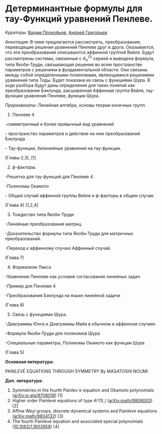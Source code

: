 # Детерминантные формулы для тау-Функций уравнений Пенлеве.

Кураторы: [Вадим Прокофьев](vadprokofev@gmail.com), [Андрей Григорьев](andrey4287252@gmail.com)

*Аннотация:* В теме предлагается рассмотреть, преобразования, переводящие решения уравнений Пенлеве друг в друга. Оказывается, что эти преобразования описываются аффинной группой Вейля. Будут рассмотрены системы, связанные с $А_{n}^{(1)}$ серией и выведена формула, типа Якоби-Труди, связывающая решения во всем пространстве параметров с решением в фундаментальной области. Они связаны между собой определенными полиномами, являющимися решениями уравнений типа Тоды. Будет показана их связь с функциями Шура.  В ходе разбора будут даны определения для таких понятий как преобразование Бэклунда, расширенная Аффинная группа Вейля, тау-функции уравнения Пенлеве, функции Шура. 

*Пререквизиты:* Линейная алгебра, основы теории конечных групп.

1) Пенлеве 4

-симметричный и более привычный вид уравнений

\- пространство параметров и действие на нем преобразований Бэклунда

\- Тау-функции, билинейные уравнения на тау-функции.

(Главы 2,3), [1]

2. $\phi$-факторы.

-Решетка для тау-функций для Пенлеве 4.

-Полиномы Окамото

\- Общий случай аффинной группы Вейля и $\phi$-факторы в общем случае.

(Глава 4) [1,2,4]

3. Тождество типа Якоби-Труди

-Линейные преобразования матриц.

-Доказательство формулы типа Якоби-Труди для матричных преобразований.

-Переход к аффинному случаю Аффинный случай.

(Глава 7) 

4. Формализм Лакса

-Уравнения Пенлеве как условие согласования линейных задач

-Пример для Пенлеве 4

-Преобразования Бэклунда на языке линейной задачи

(Глава 8)

5. Связь с функциями Шура.

-Диаграммы Юнга и Диаграммы Майа в обычном и аффинном случаях

-Формула Якоби-Труди для полиномов Шура

-Специальные параметры, Полиномы Окамото как функции Шура

(Глава 5)

**Основная литература:**

PAINLEVÉ EQUATIONS THROUGH SYMMETRY  By MASATOSHI NOUMI

**Доп. литература:**

1) Symmetries in the fourth Painlev´e equation and Okamoto polynomials ([arXiv:q-alg/9708018](https://arxiv.org/abs/q-alg/9708018)) [1]
1) Higher order Painlevé equations of type A^(1)\_l ([arXiv:math/9808003](https://arxiv.org/abs/math/9808003)) [2]
1) Affine Weyl groups, discrete dynamical systems and Painleve equations ([arXiv:math/9804132](https://arxiv.org/abs/math/9804132)) [3]
1) The fourth Painlevé equation and associated special polynomials ([10.1063/1.1603958](https://ui.adsabs.harvard.edu/link_gateway/2003JMP....44.5350C/doi:10.1063/1.1603958)) [4]  
